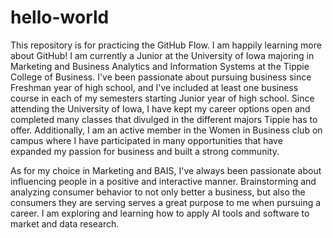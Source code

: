 # hello-world
This repository is for practicing the GitHub Flow. I am happily learning more about GitHub!
I am currently a Junior at the University of Iowa majoring in Marketing and Business Analytics and Information Systems at the Tippie College of Business. I've been passionate about pursuing business since Freshman year of high school, and I've included at least one business course in each of my semesters starting Junior year of high school. Since attending the University of Iowa, I have kept my career options open and completed many classes that divulged in the different majors Tippie has to offer. Additionally, I am an active member in the Women in Business club on campus where I have participated in many opportunities that have expanded my passion for business and built a strong community.

As for my choice in Marketing and BAIS, I've always been passionate about influencing people in a positive and interactive manner. Brainstorming and analyzing consumer behavior to not only better a business, but also the consumers they are serving serves a great purpose to me when pursuing a career. I am exploring and learning how to apply AI tools and software to market and data research.
